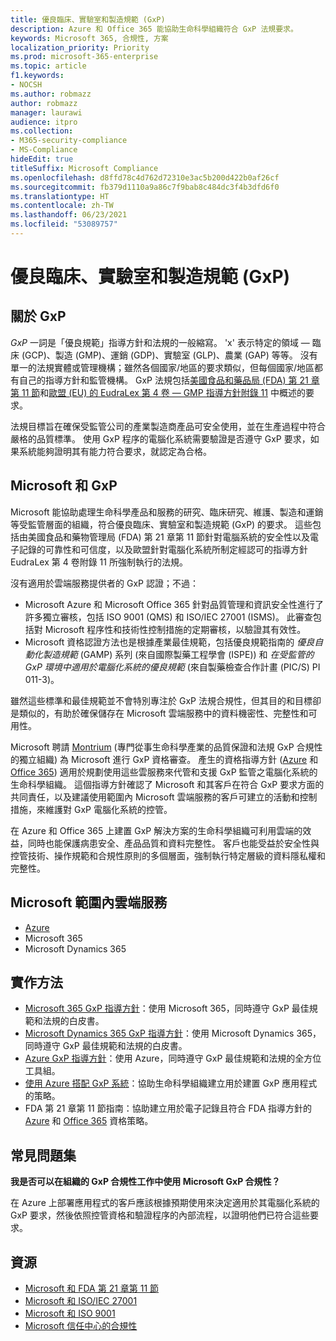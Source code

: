 ```yaml
---
title: 優良臨床、實驗室和製造規範 (GxP)
description: Azure 和 Office 365 能協助生命科學組織符合 GxP 法規要求。
keywords: Microsoft 365, 合規性, 方案
localization_priority: Priority
ms.prod: microsoft-365-enterprise
ms.topic: article
f1.keywords:
- NOCSH
ms.author: robmazz
author: robmazz
manager: laurawi
audience: itpro
ms.collection:
- M365-security-compliance
- MS-Compliance
hideEdit: true
titleSuffix: Microsoft Compliance
ms.openlocfilehash: d8ffd78c4d762d72310e3ac5b200d422b0af26cf
ms.sourcegitcommit: fb379d1110a9a86c7f9bab8c484dc3f4b3dfd6f0
ms.translationtype: HT
ms.contentlocale: zh-TW
ms.lasthandoff: 06/23/2021
ms.locfileid: "53089757"
---
```

# <a name="good-clinical-laboratory-and-manufacturing-practices-gxp"></a>優良臨床、實驗室和製造規範 (GxP)

## <a name="about-gxp"></a>關於 GxP

*GxP* 一詞是「優良規範」指導方針和法規的一般縮寫。 'x' 表示特定的領域 — 臨床 (GCP)、製造 (GMP)、運銷 (GDP)、實驗室 (GLP)、農業 (GAP) 等等。 沒有單一的法規實體或管理機構；雖然各個國家/地區的要求類似，但每個國家/地區都有自己的指導方針和監管機構。 GxP 法規包括[美國食品和藥品局 (FDA) 第 21 章第 11 節](https://aka.ms/FDA-CFR)和[歐盟 (EU) 的 EudraLex 第 4 卷 — GMP 指導方針附錄 11](https://ec.europa.eu/health/documents/eudralex/vol-4_en) 中概述的要求。

法規目標旨在確保受監管公司的產業製造商產品可安全使用，並在生產過程中符合嚴格的品質標準。 使用 GxP 程序的電腦化系統需要驗證是否遵守 GxP 要求，如果系統能夠證明其有能力符合要求，就認定為合格。

## <a name="microsoft-and-gxp"></a>Microsoft 和 GxP

Microsoft 能協助處理生命科學產品和服務的研究、臨床研究、維護、製造和運銷等受監管層面的組織，符合優良臨床、實驗室和製造規範 (GxP) 的要求。 這些包括由美國食品和藥物管理局 (FDA) 第 21 章第 11 節針對電腦系統的安全性以及電子記錄的可靠性和可信度，以及歐盟針對電腦化系統所制定經認可的指導方針 EudraLex 第 4 卷附錄 11 所強制執行的法規。

沒有適用於雲端服務提供者的 GxP 認證；不過：

- Microsoft Azure 和 Microsoft Office 365 針對品質管理和資訊安全性進行了許多獨立審核，包括 ISO 9001 (QMS) 和 ISO/IEC 27001 (ISMS)。 此審查包括對 Microsoft 程序性和技術性控制措施的定期審核，以驗證其有效性。
- Microsoft 資格認證方法也是根據產業最佳規範，包括優良規範指南的 *優良自動化製造規範* (GAMP) 系列 (來自國際製藥工程學會 (ISPE)) 和 *在受監管的 GxP 環境中適用於電腦化系統的優良規範* (來自製藥檢查合作計畫 (PIC/S) PI 011-3)。

雖然這些標準和最佳規範並不會特別專注於 GxP 法規合規性，但其目的和目標卻是類似的，有助於確保儲存在 Microsoft 雲端服務中的資料機密性、完整性和可用性。

Microsoft 聘請 [Montrium](https://www.montrium.com/) (專門從事生命科學產業的品質保證和法規 GxP 合規性的獨立組織) 為 Microsoft 進行 GxP 資格審查。 產生的資格指導方針 ([Azure](https://aka.ms/gxpcompliance) 和 [Office 365](https://aka.ms/o365-qualification-guideline)) 適用於規劃使用這些雲服務來代管和支援 GxP 監管之電腦化系統的生命科學組織。 這個指導方針確認了 Microsoft 和其客戶在符合 GxP 要求方面的共同責任，以及建議使用範圍內 Microsoft 雲端服務的客戶可建立的活動和控制措施，來維護對 GxP 電腦化系統的控管。

在 Azure 和 Office 365 上建置 GxP 解決方案的生命科學組織可利用雲端的效益，同時也能保護病患安全、產品品質和資料完整性。 客戶也能受益於安全性與控管技術、操作規範和合規性原則的多個層面，強制執行特定層級的資料隱私權和完整性。

## <a name="microsoft-in-scope-cloud-services"></a>Microsoft 範圍內雲端服務

- [Azure](https://aka.ms/AzureCompliance)
- Microsoft 365
- Microsoft Dynamics 365

## <a name="how-to-implement"></a>實作方法

- [Microsoft 365 GxP 指導方針](../downloads/microsoft-365-gxp-guidelines-july-2020.pdf)：使用 Microsoft 365，同時遵守 GxP 最佳規範和法規的白皮書。
- [Microsoft Dynamics 365 GxP 指導方針](https://servicetrust.microsoft.com/ViewPage/MSComplianceGuide?command=Download&downloadType=Document&downloadId=fb579b09-0874-4197-a97e-a25992383482&docTab=4ce99610-c9c0-11e7-8c2c-f908a777fa4d_Compliance_Guides)：使用 Microsoft Dynamics 365，同時遵守 GxP 最佳規範和法規的白皮書。
- [Azure GxP 指導方針](https://aka.ms/gxpcompliance)：使用 Azure，同時遵守 GxP 最佳規範和法規的全方位工具組。
- [使用 Azure 搭配 GxP 系統](https://aka.ms/GXP-Azure-Strategies)：協助生命科學組織建立用於建置 GxP 應用程式的策略。
- FDA 第 21 章第 11 節指南：協助建立用於電子記錄且符合 FDA 指導方針的 [Azure](https://aka.ms/Azure-FDA-Guidelines) 和 [Office 365](https://aka.ms/o365-qualification-guideline) 資格策略。

## <a name="frequently-asked-questions"></a>常見問題集

**我是否可以在組織的 GxP 合規性工作中使用 Microsoft GxP 合規性？**

在 Azure 上部署應用程式的客戶應該根據預期使用來決定適用於其電腦化系統的 GxP 要求，然後依照控管資格和驗證程序的內部流程，以證明他們已符合這些要求。

## <a name="resources"></a>資源

- [Microsoft 和 FDA 第 21 章第 11 節](offering-fda-cfr-title-21-part-11.md)
- [Microsoft 和 ISO/IEC 27001](offering-iso-27001.md)
- [Microsoft 和 ISO 9001](offering-iso-9001.md)
- [Microsoft 信任中心的合規性](https://www.microsoft.com/trust-center/compliance/compliance-overview)
